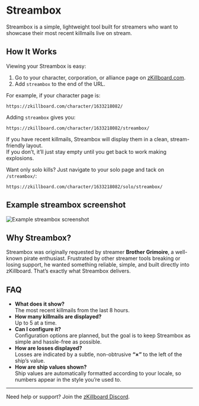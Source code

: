 # Streambox

Streambox is a simple, lightweight tool built for streamers who want to showcase their most recent killmails live on stream.

## How It Works

Viewing your Streambox is easy:

1. Go to your character, corporation, or alliance page on [zKillboard.com](https://zkillboard.com).
2. Add `streambox` to the end of the URL.

For example, if your character page is:

    https://zkillboard.com/character/1633218082/

Adding `streambox` gives you:

    https://zkillboard.com/character/1633218082/streambox/

If you have recent killmails, Streambox will display them in a clean, stream-friendly layout.  
If you don’t, it’ll just stay empty until you get back to work making explosions.

Want only solo kills? Just navigate to your solo page and tack on `/streambox/`:

    https://zkillboard.com/character/1633218082/solo/streambox/

## Example streambox screenshot

![Example streambox screenshot](/img/streambox_example.png)

## Why Streambox?

Streambox was originally requested by streamer **Brother Grimoire**, a well-known pirate enthusiast. Frustrated by other streamer tools breaking or losing support, he wanted something reliable, simple, and built directly into zKillboard. That’s exactly what Streambox delivers.

## FAQ

- **What does it show?**  
  The most recent killmails from the last 8 hours.
- **How many killmails are displayed?**  
  Up to 5 at a time.
- **Can I configure it?**  
  Configuration options are planned, but the goal is to keep Streambox as simple and hassle-free as possible.
- **How are losses displayed?**  
  Losses are indicated by a subtle, non-obtrusive **“×”** to the left of the ship’s value.
- **How are ship values shown?**  
  Ship values are automatically formatted according to your locale, so numbers appear in the style you’re used to.


---

Need help or support? Join the [zKillboard Discord](https://discord.gg/sV2kkwg8UD).

